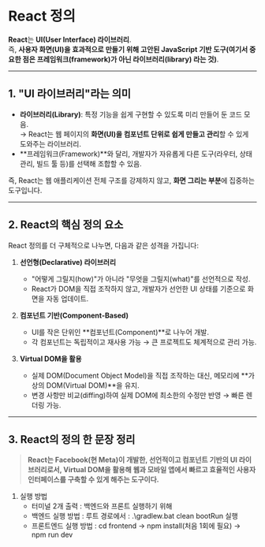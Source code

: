 # React 정의

**React**는 **UI(User Interface) 라이브러리**.  
즉, **사용자 화면(UI)을 효과적으로 만들기 위해 고안된 JavaScript 기반 도구(여기서 중요한 점은 **프레임워크(framework)가 아닌 라이브러리(library)** 라는 것)**.   

---

## 1. "UI 라이브러리"라는 의미
- **라이브러리(Library)**: 특정 기능을 쉽게 구현할 수 있도록 미리 만들어 둔 코드 모음.  
  → React는 웹 페이지의 **화면(UI)을 컴포넌트 단위로 쉽게 만들고 관리**할 수 있게 도와주는 라이브러리.
- **프레임워크(Framework)**와 달리, 개발자가 자유롭게 다른 도구(라우터, 상태관리, 빌드 툴 등)를 선택해 조합할 수 있음.  

즉, React는 웹 애플리케이션 전체 구조를 강제하지 않고, **화면 그리는 부분**에 집중하는 도구입니다.  

---

## 2. React의 핵심 정의 요소
React 정의를 더 구체적으로 나누면, 다음과 같은 성격을 가집니다:

1. **선언형(Declarative) 라이브러리**
   - "어떻게 그릴지(how)"가 아니라 "무엇을 그릴지(what)"를 선언적으로 작성.  
   - React가 DOM을 직접 조작하지 않고, 개발자가 선언한 UI 상태를 기준으로 화면을 자동 업데이트.

2. **컴포넌트 기반(Component-Based)**
   - UI를 작은 단위인 **컴포넌트(Component)**로 나누어 개발.  
   - 각 컴포넌트는 독립적이고 재사용 가능 → 큰 프로젝트도 체계적으로 관리 가능.

3. **Virtual DOM을 활용**
   - 실제 DOM(Document Object Model)을 직접 조작하는 대신, 메모리에 **가상의 DOM(Virtual DOM)**을 유지.  
   - 변경 사항만 비교(diffing)하여 실제 DOM에 최소한의 수정만 반영 → 빠른 렌더링 가능.

---

## 3. React의 정의 한 문장 정리
> **React는 Facebook(현 Meta)이 개발한, 선언적이고 컴포넌트 기반의 UI 라이브러리로서, Virtual DOM을 활용해 웹과 모바일 앱에서 빠르고 효율적인 사용자 인터페이스를 구축할 수 있게 해주는 도구이다.**


1. 실행 방법
   - 터미널 2개 출력 : 백엔드와 프론트 실행하기 위해
   - 백엔드 실행 방법 : 루트 경로에서 : .\gradlew.bat clean bootRun 실행
   - 프론트엔드 실행 방법 : cd frontend -> npm install(처음 1회에 필요) -> npm run dev
